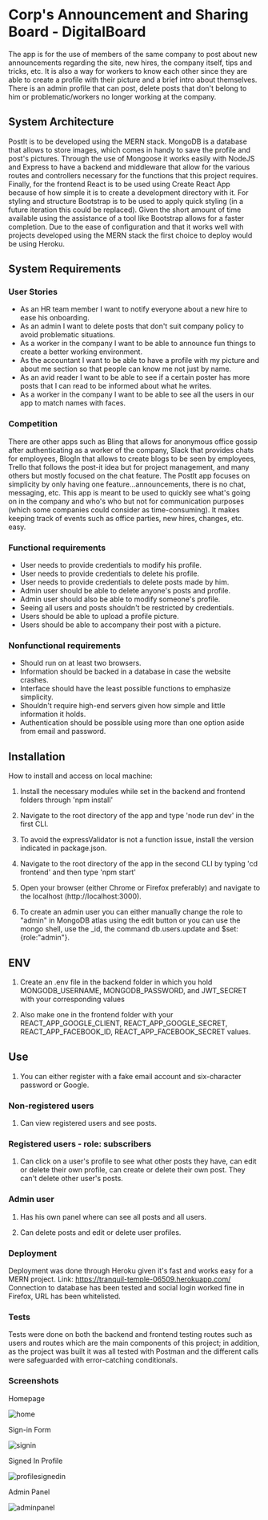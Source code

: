 # Corp's Announcement and Sharing Board - DigitalBoard
The app is for the use of members of the same company to post about new announcements regarding the site, new hires, the company itself, tips and tricks, etc. It is also a way for workers to know each other since they are able to create a profile with their picture and a brief intro about themselves. There is an admin profile that can post, delete posts that don't belong to him or problematic/workers no longer working at the company.

## System Architecture
PostIt is to be developed using the MERN stack. MongoDB is a database that allows to store images, which comes in handy to save the profile and post's pictures. Through the use of Mongoose it works easily with NodeJS and Express to have a backend and middleware that allow for the various routes and controllers necessary for the functions that this project requires. Finally, for the frontend React is to be used using Create React App because of how simple it is to create a development directory with it. For styling and structure Bootstrap is to be used to apply quick styling (in a future iteration this could be replaced). Given the short amount of time available using the assistance of a tool like Bootstrap allows for a faster completion. Due to the ease of configuration and that it works well with projects developed using the MERN stack the first choice to deploy would be using Heroku.

## System Requirements
### User Stories
* As an HR team member I want to notify everyone about a new hire to ease his onboarding.
* As an admin I want to delete posts that don't suit company policy to avoid problematic situations.
* As a worker in the company I want to be able to announce fun things to create a better working environment.
* As the accountant I want to be able to have a profile with my picture and about me section so that people can know me not just by name.
* As an avid reader I want to be able to see if a certain poster has more posts that I can read to be informed about what he writes.
* As a worker in the company I want to be able to see all the users in our app to match names with faces.

### Competition
There are other apps such as Bling that allows for anonymous office gossip after authenticating as a worker of the company, Slack that provides chats for employees, BlogIn that allows to create blogs to be seen by employees, Trello that follows the post-it idea but for project management, and many others but mostly focused on the chat feature. The PostIt app focuses on simplicity by only having one feature...announcements, there is no chat, messaging, etc. This app is meant to be used to quickly see what's going on in the company and who's who but not for communication purposes (which some companies could consider as time-consuming). It makes keeping track of events such as office parties, new hires, changes, etc. easy.

### Functional requirements
* User needs to provide credentials to modify his profile.
* User needs to provide credentials to delete his profile.
* User needs to provide credentials to delete posts made by him.
* Admin user should be able to delete anyone's posts and profile.
* Admin user should also be able to modify someone's profile.
* Seeing all users and posts shouldn't be restricted by credentials.
* Users should be able to upload a profile picture.
* Users should be able to accompany their post with a picture.

### Nonfunctional requirements
* Should run on at least two browsers.
* Information should be backed in a database in case the website crashes.
* Interface should have the least possible functions to emphasize simplicity.
* Shouldn't require high-end servers given how simple and little information it holds.
* Authentication should be possible using more than one option aside from email and password.

## Installation
How to install and access on local machine:

1. Install the necessary modules while set in the backend and frontend folders through 'npm install'

2. Navigate to the root directory of the app and type 
   'node run dev' in the first CLI.

3. To avoid the expressValidator is not a function issue, install the version indicated in package.json.

4. Navigate to the root directory of the app in the second CLI by
   typing 'cd frontend' and then type 'npm start'

5. Open your browser (either Chrome or Firefox preferably) and navigate to the localhost (http://localhost:3000).

6. To create an admin user you can either manually change the role to "admin" in MongoDB atlas using the edit
    button or you can use the mongo shell, use the _id, the command db.users.update and $set:{role:"admin"}.

## ENV

1. Create an .env file in the backend folder in which you hold MONGODB_USERNAME, MONGODB_PASSWORD, and JWT_SECRET with your corresponding values

2. Also make one in the frontend folder with your REACT_APP_GOOGLE_CLIENT, REACT_APP_GOOGLE_SECRET, REACT_APP_FACEBOOK_ID, REACT_APP_FACEBOOK_SECRET values.

## Use

1. You can either register with a fake email account and six-character password or Google.

### Non-registered users

1. Can view registered users and see posts.

### Registered users - role: subscribers

1. Can click on a user's profile to see what other posts they have, can edit or delete their own profile, can create or delete
their own post. They can't delete other user's posts.

### Admin user

1. Has his own panel where can see all posts and all users.

2. Can delete posts and edit or delete user profiles.

### Deployment

Deployment was done through Heroku given it's fast and works easy for a MERN project. Link: https://tranquil-temple-06509.herokuapp.com/ Connection to database has been tested and social login worked fine in Firefox, URL has been whitelisted.

### Tests
Tests were done on both the backend and frontend testing routes such as users and routes which are the main components of this project; in addition, as the project was built it was all tested with Postman and the different calls were safeguarded with error-catching conditionals.

### Screenshots

Homepage

![home](https://user-images.githubusercontent.com/51275356/76921186-00bba480-6893-11ea-8209-a323a4b45506.JPG)

Sign-in Form

![signin](https://user-images.githubusercontent.com/51275356/76921198-0a450c80-6893-11ea-87df-9483306c9353.JPG)

Signed In Profile

![profilesignedin](https://user-images.githubusercontent.com/51275356/76921208-0fa25700-6893-11ea-9eb3-fb5854b5e708.JPG)


Admin Panel

![adminpanel](https://user-images.githubusercontent.com/51275356/76921216-14670b00-6893-11ea-8bb7-b5de0852341d.JPG)

